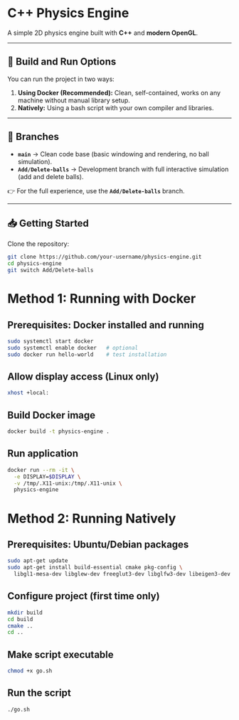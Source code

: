 
# C++ Physics Engine

A simple 2D physics engine built with **C++** and **modern OpenGL**.

---

## 🚀 Build and Run Options

You can run the project in two ways:

1. **Using Docker (Recommended):** Clean, self-contained, works on any machine without manual library setup.  
2. **Natively:** Using a bash script with your own compiler and libraries.

---

## 🌿 Branches

- **`main`** → Clean code base (basic windowing and rendering, no ball simulation).  
- **`Add/Delete-balls`** → Development branch with full interactive simulation (add and delete balls).  

👉 For the full experience, use the **`Add/Delete-balls`** branch.

---

## 📥 Getting Started

Clone the repository:

```bash
git clone https://github.com/your-username/physics-engine.git
cd physics-engine
git switch Add/Delete-balls
```

# Method 1: Running with Docker


## Prerequisites: Docker installed and running
```bash
sudo systemctl start docker
sudo systemctl enable docker   # optional
sudo docker run hello-world    # test installation
```
## Allow display access (Linux only)
```bash
xhost +local:
```
## Build Docker image
```bash
docker build -t physics-engine .
```
## Run application
```bash 
docker run --rm -it \
  -e DISPLAY=$DISPLAY \
  -v /tmp/.X11-unix:/tmp/.X11-unix \
  physics-engine
```

# Method 2: Running Natively


## Prerequisites: Ubuntu/Debian packages
```bash 
sudo apt-get update
sudo apt-get install build-essential cmake pkg-config \
  libgl1-mesa-dev libglew-dev freeglut3-dev libglfw3-dev libeigen3-dev
``` 
## Configure project (first time only)
```bash 
mkdir build
cd build
cmake ..
cd ..
``` 
## Make script executable
```bash 
chmod +x go.sh
```
## Run the script
```bash
./go.sh
``` 
